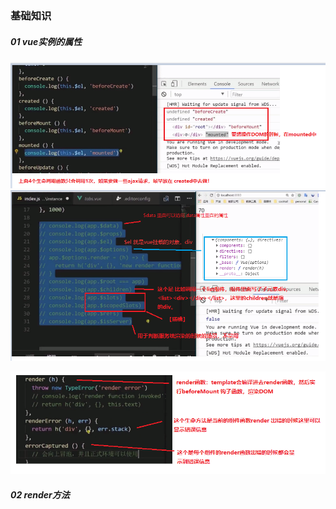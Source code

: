 ### 基础知识

##### 01 vue实例的属性

![63](..\images\63.png)![62](..\images\62.png)



![64](..\images\64.png)

##### 02 render方法

